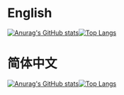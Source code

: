 # English
[![Anurag's GitHub stats](https://github-readme-stats.vercel.app/api?username=SheepYhangCN&show_icons=true&count_private=true)](https://github.com/anuraghazra/github-readme-stats)[![Top Langs](https://github-readme-stats.vercel.app/api/top-langs/?username=SheepYhangCN&layout=compact)](https://github.com/anuraghazra/github-readme-stats)

# 简体中文
[![Anurag's GitHub stats](https://github-readme-stats.vercel.app/api?username=SheepYhangCN&show_icons=true&count_private=true&locale=cn)](https://github.com/anuraghazra/github-readme-stats)[![Top Langs](https://github-readme-stats.vercel.app/api/top-langs/?username=SheepYhangCN&layout=compact&locale=cn)](https://github.com/anuraghazra/github-readme-stats)